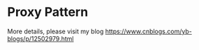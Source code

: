 # Proxy Pattern

More details, please visit my blog <https://www.cnblogs.com/yb-blogs/p/12502979.html>
